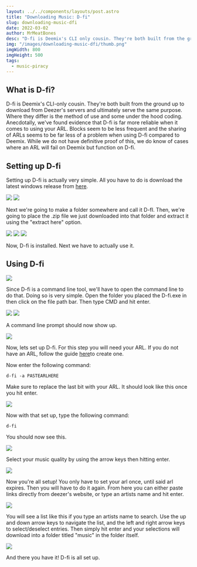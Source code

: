 ```yaml
---
layout: ../../components/layouts/post.astro
title: "Downloading Music: D-fi"
slug: downloading-music-dfi
date: 2022-03-02
author: MrMeatBones
desc: "D-fi is Deemix's CLI only cousin. They're both built from the ground up to download from Deezer's servers and ultimately serve the same purpose."
img: "/images/downloading-music-dfi/thumb.png"
imgWidth: 800
imgHeight: 500
tags:
  - music-piracy
---
```


## What is D-fi?

D-fi is Deemix's CLI-only cousin. They're both built from the ground up to download from Deezer's servers and ultimately serve the same purpose. Where they differ is the method of use and some under the hood coding. Anecdotally, we've found evidence that D-fi is far more reliable when it comes to using your ARL. Blocks seem to be less frequent and the sharing of ARLs seems to be far less of a problem when using D-fi compared to Deemix. While we do not have definitive proof of this, we do know of cases where an ARL will fail on Deemix but function on D-fi.

## Setting up D-fi

Setting up D-fi is actually very simple. All you have to do is download the latest windows release from [here](https://github.com/d-fi/releases/releases).

![](/images/downloading-music-dfi/image-53.png)
![](/images/downloading-music-dfi/image-54.png)

Next we're going to make a folder somewhere and call it D-fI. Then, we're going to place the .zip file we just downloaded into that folder and extract it using the "extract here" option.

![](/images/downloading-music-dfi/image-55.png)
![](/images/downloading-music-dfi/image-56.png)
![](/images/downloading-music-dfi/image-57.png)

Now, D-fi is installed. Next we have to actually use it.

## Using D-fi
![](/images/downloading-music-dfi/image-58.png)

Since D-fi is a command line tool, we'll have to open the command line to do that. Doing so is very simple. Open the folder you placed the D-fi.exe in then click on the file path bar. Then type CMD and hit enter.

![](/images/downloading-music-dfi/image-59.png)
![](/images/downloading-music-dfi/image-60.png)

A command line prompt should now show up.

![](/images/downloading-music-dfi/image-61.png)

Now, lets set up D-fi. For this step you will need your ARL. If you do not have an ARL, follow the guide [here](/posts/generate-a-deezer-arl/)to create one.

Now enter the following command:

```d-fi -a PASTEARLHERE```

Make sure to replace the last bit with your ARL. It should look like this once you hit enter.

![](/images/downloading-music-dfi/image-62.png)

Now with that set up, type the following command:

```d-fi```

You should now see this.

![](/images/downloading-music-dfi/image-63.png)

Select your music quality by using the arrow keys then hitting enter.

![](/images/downloading-music-dfi/image-64.png)

Now you're all setup! You only have to set your arl once, until said arl expires. Then you will have to do it again. From here you can either paste links directly from deezer's website, or type an artists name and hit enter.

![](/images/downloading-music-dfi/image-65.png)

You will see a list like this if you type an artists name to search. Use the up and down arrow keys to navigate the list, and the left and right arrow keys to select/deselect entries. Then simply hit enter and your selections will download into a folder titled "music" in the folder itself.

![](/images/downloading-music-dfi/image-66.png)

And there you have it! D-fi is all set up.